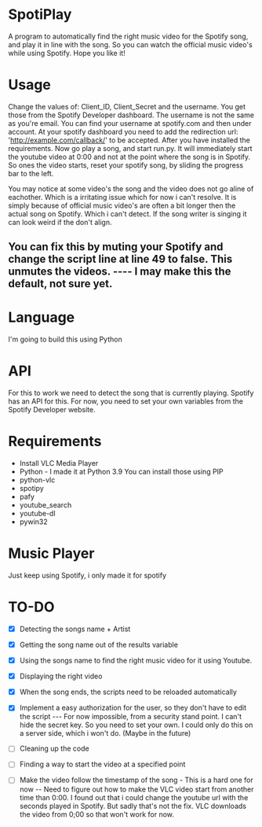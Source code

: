 # SpotiPlay
A program to automatically find the right music video for the Spotify song, and play it in line with the song. 
So you can watch the official music video's while using Spotify. Hope you like it! 
# Usage
Change the values of: Client_ID, Client_Secret and the username. You get those from the Spotify Developer dashboard. The username is not the same as you're email. You can find your username at spotify.com and then under account. 
At your spotify dashboard you need to add the redirection url: 'http://example.com/callback/' to be accepted. 
After you have installed the requirements.
Now go play a song, and start run.py. It will immediately start the youtube video at 0:00 and not at the point where the song is in Spotify. So ones the video starts, reset your spotify song, by sliding the progress bar to the left. 

You may notice at some video's the song and the video does not go aline of eachother. Which is a irritating issue which for now i can't resolve. It is simply because of official music video's are often a bit longer then the actual song on Spotify. Which i can't detect. If the song writer is singing it can look weird if the don't align. 
## You can fix this by muting your Spotify and change the script line at line 49 to false. This unmutes the videos.  ---- I may make this the default, not sure yet.
# Language
I'm going to build this using Python
# API
For this to work we need to detect the song that is currently playing. Spotify has an API for this. 
For now, you need to set your own variables from the Spotify Developer website. 
# Requirements 
- Install VLC Media Player
- Python - I made it at Python 3.9
You can install those using PIP
 - python-vlc
 - spotipy
 - pafy
 - youtube_search
 - youtube-dl
 - pywin32
# Music Player
Just keep using Spotify, i only made it for spotify
# TO-DO 
- [X] Detecting the songs name + Artist
- [x] Getting the song name out of the results variable
- [x] Using the songs name to find the right music video for it using Youtube. 
- [x] Displaying the right video
- [x] When the song ends, the scripts need to be reloaded automatically
- [X] Implement a easy authorization for the user, so they don't have to edit the script --- For now impossible, from a security stand point. I can't hide the secret key. So you need to set your own. I could only do this on a server side, which i won't do. (Maybe in the future)
- [ ] Cleaning up the code
- [ ] Finding a way to start the video at a specified point
- [ ] Make the video follow the timestamp of the song - This is a hard one for now -- Need to figure out how to make the VLC video start from another time than 0:00. I found out that i could change the youtube url with the seconds played in Spotify. But sadly that's not the fix. VLC downloads the video from 0;00 so that won't work for now. 




